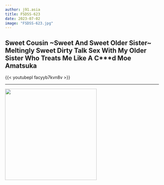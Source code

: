 ```yaml
---
author: j91.asia
title: FSDSS-623 
date: 2023-07-02
image: "FSDSS-623.jpg"
---
```


## Sweet Cousin ~Sweet And Sweet Older Sister~ Meltingly Sweet Dirty Talk Sex With My Older Sister Who Treats Me Like A C***d Moe Amatsuka


{{< youtubepl facyyb7kvn8v >}}
___
<a href="https://j91.asia/v/2exbhl66g36z.html"><img src="https://www.pngall.com/wp-content/uploads/2/Download-Button-PNG-File-Download-Free.png" width="300">
